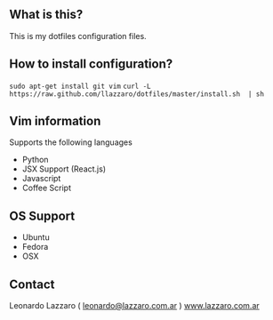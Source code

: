 ## What is this?

This is my dotfiles configuration files.


## How to install configuration?
`sudo apt-get install git vim`
`curl -L https://raw.github.com/llazzaro/dotfiles/master/install.sh  | sh`

## Vim information

Supports the following languages
 * Python
 * JSX Support (React.js)
 * Javascript
 * Coffee Script
  
## OS Support
 * Ubuntu
 * Fedora
 * OSX

## Contact

Leonardo Lazzaro ( leonardo@lazzaro.com.ar )
www.lazzaro.com.ar
